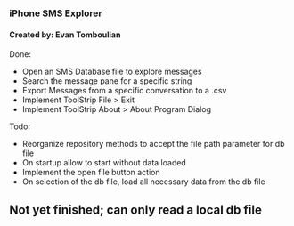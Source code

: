 ﻿
### iPhone SMS Explorer
#### Created by: Evan Tomboulian

Done:
- Open an SMS Database file to explore messages 
- Search the message pane for a specific string 
- Export Messages from a specific conversation to a .csv 
- Implement ToolStrip File > Exit 
- Implement ToolStrip About > About Program Dialog

Todo:
- Reorganize repository methods to accept the file path parameter for db file
- On startup allow to start without data loaded
- Implement the open file button action
- On selection of the db file, load all necessary data from the db file

## Not yet finished; can only read a local db file

